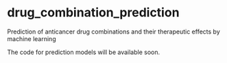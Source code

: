 # drug_combination_prediction
Prediction of anticancer drug combinations and their therapeutic effects by machine learning

The code for prediction models will be available soon.
